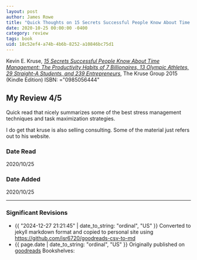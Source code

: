 ```yaml
---
layout: post
author: James Rowe
title: "Quick Thoughts on 15 Secrets Successful People Know About Time Management: The Productivity Habits of 7 Billionaires, 13 Olympic Athletes, 29 Straight-A Students, and 239 Entrepreneurs"
date: 2020-10-25 00:00:00 -0400
category: review
tags: book 
uid: 18c52ef4-a74b-4b6b-8252-a10846bc75d1
---
```


Kevin E. Kruse, *[15 Secrets Successful People Know About Time Management: The Productivity Habits of 7 Billionaires, 13 Olympic Athletes, 29 Straight-A Students, and 239 Entrepreneurs](https://www.goodreads.com/book/show/27139721)*,  The Kruse Group 2015 (Kindle Edition) ISBN: ="0985056444"

## My Review 4/5

Quick read that nicely summarizes some of the best stress management techniques and task maximization strategies. 

I do get that kruse is also selling consulting. Some of the material just refers out to his website. 

### Date Read
2020/10/25

### Date Added
2020/10/25

---

### Significant Revisions

- {{ "2024-12-27 21:21:45" | date_to_string: "ordinal", "US" }} Converted to jekyll markdown format and copied to personal site using <https://github.com/jsr6720/goodreads-csv-to-md>
- {{ page.date | date_to_string: "ordinal", "US" }} Originally published on [goodreads](https://www.goodreads.com) Bookshelves: 